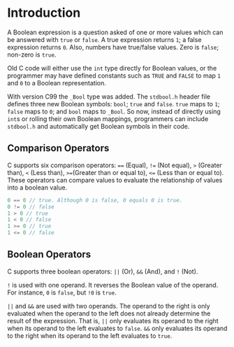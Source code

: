 # Introduction

A Boolean expression is a question asked of one or more values which can be
answered with `true` or `false`. A true expression returns `1`; a false
expression returns `0`. Also, numbers have true/false values. Zero is `false`;
non-zero is `true`. 

Old C code will either use the `int` type directly for Boolean values, or the
programmer may have defined constants such as `TRUE` and `FALSE` to map `1` and
`0` to a Boolean representation.

With version C99 the `_Bool` type was added. The `stdbool.h` header file defines
three new Boolean symbols: `bool`; `true` and `false`. `true` maps to `1`;
`false` maps to `0`; and `bool` maps to `_Bool`. So now, instead of directly using 
`int`s or rolling their own Boolean mappings, programmers can include `stdbool.h`
and automatically get Boolean symbols in their code.

## Comparison Operators

C supports six comparison operators: `==` (Equal), `!=` (Not equal), `>` (Greater
than), `<` (Less than), `>=`(Greater than or equal to), `<=` (Less than or equal
to). These operators can compare values to evaluate the relationship of values
into a boolean value.

```c
0 == 0 // true. Although 0 is false, 0 equals 0 is true.
0 != 0 // false
1 > 0 // true
1 < 0 // false
1 >= 0 // true
1 <= 0 // false
```

## Boolean Operators

C supports three boolean operators: `||` (Or), `&&` (And), and `!` (Not). 

`!` is used with one operand. It reverses the Boolean value of the operand. For
instance, `0` is `false`, but `!0` is `true`.

`||` and `&&` are used with two operands. The operand to the right is only
evaluated when the operand to the left does not already determine the result of
the expression. That is, `||` only evaluates its operand to the right when its
operand to the left evaluates to `false`. `&&` only evaluates its operand to the
right when its operand to the left evaluates to `true`.

